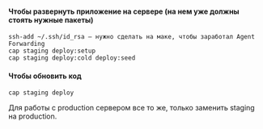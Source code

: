 #### Чтобы развернуть приложение на сервере (на нем уже должны стоять нужные пакеты)
```
ssh-add ~/.ssh/id_rsa – нужно сделать на маке, чтобы заработал Agent Forwarding
cap staging deploy:setup
cap staging deploy:cold deploy:seed
```

#### Чтобы обновить код
```
cap staging deploy
```

Для работы с production сервером все то же, только заменить staging на production.
